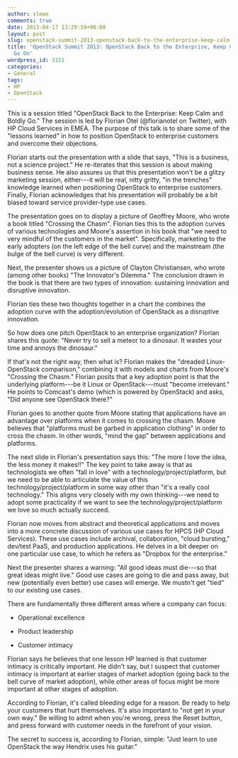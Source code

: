 ```yaml
---
author: slowe
comments: true
date: 2013-04-17 13:29:59+00:00
layout: post
slug: openstack-summit-2013-openstack-back-to-the-enterprise-keep-calm-and-boldly-go-on
title: 'OpenStack Summit 2013: OpenStack Back to the Enterprise, Keep Calm and Boldly
  Go On'
wordpress_id: 3151
categories:
- General
tags:
- HP
- OpenStack
---
```


This is a session titled "OpenStack Back to the Enterprise: Keep Calm and Boldly Go." The session is led by Florian Otel (@florianotel on Twitter), with HP Cloud Services in EMEA. The purpose of this talk is to share some of the "lessons learned" in how to position OpenStack to enterprise customers and overcome their objections.

Florian starts out the presentation with a slide that says, "This is a business, not a science project." He re-iterates that this session is about making business sense. He also assures us that this presentation won't be a glitzy marketing session, either---it will be real, nitty gritty, "in the trenches" knowledge learned when positioning OpenStack to enterprise customers. Finally, Florian acknowledges that his presentation will probably be a bit biased toward service provider-type use cases.

The presentation goes on to display a picture of Geoffrey Moore, who wrote a book titled "Crossing the Chasm". Florian ties this to the adoption curves of various technologies and Moore's assertion in his book that "we need to very mindful of the customers in the market". Specifically, marketing to the early adopters (on the left edge of the bell curve) and the mainstream (the bulge of the bell curve) is very different.

Next, the presenter shows us a picture of Clayton Christiansen, who wrote (among other books) "The Innovator's Dilemma." The conclusion drawn in the book is that there are two types of innovation: sustaining innovation and disruptive innovation.

Florian ties these two thoughts together in a chart the combines the adoption curve with the adoption/evolution of OpenStack as a disruptive innovation.

So how does one pitch OpenStack to an enterprise organization? Florian shares this quote: "Never try to sell a meteor to a dinosaur. It wastes your time and annoys the dinosaur."

If that's not the right way, then what is? Florian makes the "dreaded Linux-OpenStack comparison," combining it with models and charts from Moore's "Crossing the Chasm." Florian posits that a key adoption point is that the underlying platform---be it Linux or OpenStack---must "become irrelevant." He points to Comcast's demo (which is powered by OpenStack) and asks, "Did anyone see OpenStack there?"

Florian goes to another quote from Moore stating that applications have an advantage over platforms when it comes to crossing the chasm. Moore believes that "platforms must be garbed in application clothing" in order to cross the chasm. In other words, "mind the gap" between applications and platforms.

The next slide in Florian's presentation says this: "The more I love the idea, the less money it makes!!" The key point to take away is that as technologists we often "fall in love" with a technology/project/platform, but we need to be able to articulate the value of this technology/project/platform in some way other than "it's a really cool technology." This aligns very closely with my own thinking---we need to adopt some practicality if we want to see the technology/project/platform we love so much actually succeed.

Florian now moves from abstract and theoretical applications and moves into a more concrete discussion of various use cases for HPCS (HP Cloud Services). These use cases include archival, collaboration, "cloud bursting," dev/test PaaS, and production applications. He delves in a bit deeper on one particular use case, to which he refers as "Dropbox for the enterprise."

Next the presenter shares a warning: "All good ideas must die---so that great ideas might live." Good use cases are going to die and pass away, but new (potentially even better) use cases will emerge. We mustn't get "tied" to our existing use cases.

There are fundamentally three different areas where a company can focus:

* Operational excellence

* Product leadership

* Customer intimacy

Florian says he believes that one lesson HP learned is that customer intimacy is critically important. He didn't say, but I suspect that customer intimacy is important at earlier stages of market adoption (going back to the bell curve of market adoption), while other areas of focus might be more important at other stages of adoption.

According to Florian, it's called bleeding edge for a reason. Be ready to help your customers that hurt themselves. It's also important to "not get in your own way." Be willing to admit when you're wrong, press the Reset button, and press forward with customer needs in the forefront of your vision.

The secret to success is, according to Florian, simple: "Just learn to use OpenStack the way Hendrix uses his guitar."
